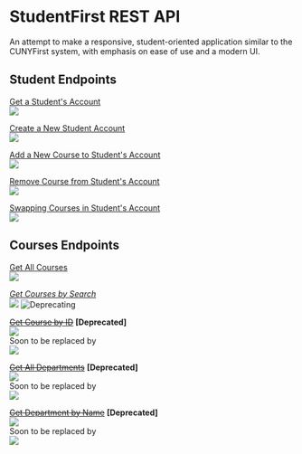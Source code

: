 # StudentFirst REST API
An attempt to make a responsive, student-oriented application similar to the CUNYFirst system, with emphasis on ease of use and a modern UI.

## Student Endpoints
[Get a Student's Account](/routes/docs/students/getstudent.md)\
![](https://img.shields.io/badge/%2Fapi%2Fstudents%2F%3Auid-GET-brightgreen?style=flat-square) 

[Create a New Student Account](/routes/docs/students/createstudent.md)\
![](https://img.shields.io/badge/%2Fapi%2Fstudents-POST-blue?style=flat-square)

[Add a New Course to Student's Account](/routes/docs/students/addcourse.md)\
![](https://img.shields.io/badge/%2Fapi%2Fstudents%2F%3Auid%2Faddcourse-PUT-orange?style=flat-square)

[Remove Course from Student's Account](/routes/docs/students/removecourse.md)\
![](https://img.shields.io/badge/%2Fapi%2Fstudents%2F%3Auid%2Fremovecourse-PUT-orange?style=flat-square)

[Swapping Courses in Student's Account](/routes/docs/students/swapcourses.md)\
![](https://img.shields.io/badge/%2Fapi%2Fstudents%2F%3Auid%2Fswapcourses-PUT-orange?style=flat-square)

## Courses Endpoints
[Get All Courses](/routes/docs/courses/getcourses.md)\
![](https://img.shields.io/badge/%2Fapi%2Fcourses-GET-brightgreen?style=flat-square)

*[Get Courses by Search](/routes/docs/courses/getsearchedcourses.md)*\
![](https://img.shields.io/badge/%2Fapi%2Fcourses/search-GET-green?style=flat-square) ![Deprecating](https://img.shields.io/badge/-Deprecating-red?style=flat-square)

~~[Get Course by ID]()~~ **[Deprecated]**\
![](https://img.shields.io/badge/%2Fapi%2Fcourses%2Fid%2F%3Auid-GET-lightgrey?style=flat-square)\
Soon to be replaced by\
![](https://img.shields.io/badge/%2Fapi%2Fcourses%2F%3Auid-GET-green?style=flat-square)

~~[Get All Departments]()~~ **[Deprecated]**\
![](https://img.shields.io/badge/%2Fapi%2Fcourses%2FallDepartment-GET-lightgrey?style=flat-square)\
Soon to be replaced by\
![](https://img.shields.io/badge/%2Fapi%2Fcourses%2Fdepartments-GET-green?style=flat-square)

~~[Get Department by Name]()~~ **[Deprecated]**\
![](https://img.shields.io/badge/%2Fapi%2Fcourses%2FallDepartment%2F%3AdptName-GET-lightgrey?style=flat-square)\
Soon to be replaced by\
![](https://img.shields.io/badge/%2Fapi%2Fcourses%2Fdepartments%2F%3AdptId-GET-green?style=flat-square)